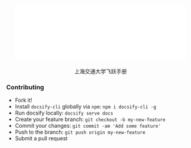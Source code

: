 <p align="center">
  <a href="https://sustech-application.github.io/Application-Book">
    <img alt="docsify" src="./docs/src/_media/sjtu-logo.png" height="150">
  </a>
</p>

<p align="center">
  上海交通大学飞跃手册
</p>


### Contributing

- Fork it!
- Install `docsify-cli` globally via `npm`: `npm i docsify-cli -g`
- Run docsify locally: `docsify serve docs`
- Create your feature branch: `git checkout -b my-new-feature`
- Commit your changes: `git commit -am 'Add some feature'`
- Push to the branch: `git push origin my-new-feature`
- Submit a pull request
